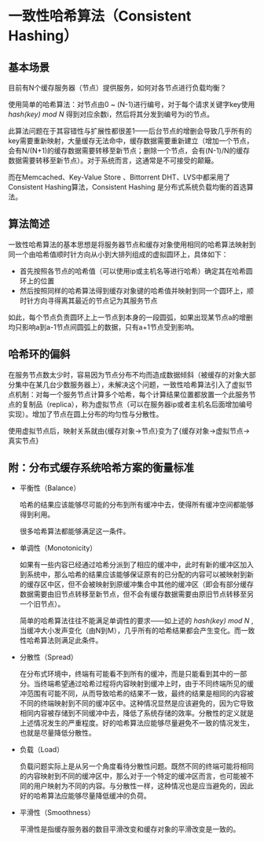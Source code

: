 # 一致性哈希算法（Consistent Hashing）

## 基本场景

目前有N个缓存服务器（节点）提供服务，如何对各节点进行负载均衡？

使用简单的哈希算法：对节点由0 ~ (N-1)进行编号，对于每个请求关键字key使用 *hash(key) mod N* 得到对应余数i，然后将其分发到编号为i的节点。

此算法问题在于其容错性与扩展性都很差1——后台节点的增删会导致几乎所有的key需要重新映射，大量缓存无法命中，缓存数据需要重新建立（增加一个节点，会有N/(N+1)的缓存数据需要转移至新节点；删除一个节点，会有(N-1)/N的缓存数据需要转移至新节点）。对于系统而言，这通常是不可接受的颠簸。

而在Memcached、Key-Value Store 、Bittorrent DHT、LVS中都采用了Consistent Hashing算法，Consistent Hashing 是分布式系统负载均衡的首选算法。

## 算法简述

一致性哈希算法的基本思想是将服务器节点和缓存对象使用相同的哈希算法映射到同一个由哈希值顺时针方向从小到大排列组成的虚拟圆环上，具体如下：

* 首先按照各节点的哈希值（可以使用ip或主机名等进行哈希）确定其在哈希圆环上的位置
* 然后按照同样的哈希算法得到缓存对象键的哈希值并映射到同一个圆环上，顺时针方向寻得离其最近的节点记为其服务节点

如此，每个节点负责圆环上上一节点到本身的一段圆弧，如果出现某节点a的增删均只影响a到a-1节点间圆弧上的数据，只有a+1节点受到影响。

## 哈希环的偏斜

在服务节点数太少时，容易因为节点分布不均而造成数据倾斜（被缓存的对象大部分集中在某几台少数服务器上），未解决这个问题，一致性哈希算法引入了虚拟节点机制：对每一个服务节点计算多个哈希，每个计算结果位置都放置一个此服务节点的复制品（replica），称为虚拟节点（可以在服务器ip或者主机名后面增加编号实现）。增加了节点在圆上分布的均匀性与分散性。

使用虚拟节点后，映射关系就由{缓存对象->节点}变为了{缓存对象->虚拟节点->真实节点}

## 附：分布式缓存系统哈希方案的衡量标准

* 平衡性（Balance）

  哈希的结果应该能够尽可能的分布到所有缓冲中去，使得所有缓冲空间都能够得到利用。

  很多哈希算法都能够满足这一条件。

* 单调性（Monotonicity）

  如果有一些内容已经通过哈希分派到了相应的缓冲中，此时有新的缓冲区加入到系统中，那么哈希的结果应该能够保证原有的已分配的内容可以被映射到新的缓存区中区，但不会被映射到原缓冲集合中其他的缓冲区（即会有部分缓存数据需要由旧节点转移至新节点，但不会有缓存数据需要由原旧节点转移至另一个旧节点）。

  简单的哈希算法往往不能满足单调性的要求——如上述的 *hash(key) mod N* ,当缓冲大小发声变化（由N到M），几乎所有的哈希结果都会产生变化。而一致性哈希算法则满足此条件。

* 分散性（Spread）

  在分布式环境中，终端有可能看不到所有的缓冲，而是只能看到其中的一部分。当终端希望通过哈希过程将内容映射到缓冲上时，由于不同终端所见的缓冲范围有可能不同，从而导致哈希的结果不一致，最终的结果是相同的内容被不同的终端映射到不同的缓冲区中。这种情况显然是应该避免的，因为它导致相同内容被存储到不同缓冲中去，降低了系统存储的效率。分散性的定义就是上述情况发生的严重程度。好的哈希算法应能够尽量避免不一致的情况发生，也就是尽量降低分散性。

* 负载（Load）

   负载问题实际上是从另一个角度看待分散性问题。既然不同的终端可能将相同的内容映射到不同的缓冲区中，那么对于一个特定的缓冲区而言，也可能被不同的用户映射为不同的内容。与分散性一样，这种情况也是应当避免的，因此好的哈希算法应能够尽量降低缓冲的负荷。

* 平滑性（Smoothness）

   平滑性是指缓存服务器的数目平滑改变和缓存对象的平滑改变是一致的。